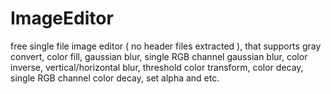 # ImageEditor
free single file  image editor ( no header files extracted ), that supports gray convert, color fill, gaussian blur, single RGB channel gaussian blur, color inverse, vertical/horizontal blur, threshold color transform, color decay, single RGB channel color decay, set alpha and etc.
